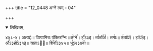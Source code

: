 +++
title = "12_0448 अग्ने त्वम् - 04"

+++
<details open><summary>लिखितम्</summary>

४४८-४। अत्यर्द्दः॥ विश्वामित्रः पंक्तिरग्निः॥अ꣥ग्ने꣯। हो꣢ऽ३इ। त्व꣤न्नो꣥꣯अ꣤। तमाः꣥॥ उ꣢ताऽ᳒२᳒। हाऽ᳒२᳒इ। औ꣭ऽ३हो꣢ऽ३१इ॥ त्राताऽ२᳐॥ शि꣣वो꣢ऽ३४५॥ भू꣣ऽ२३४वाः꣥॥
</details>